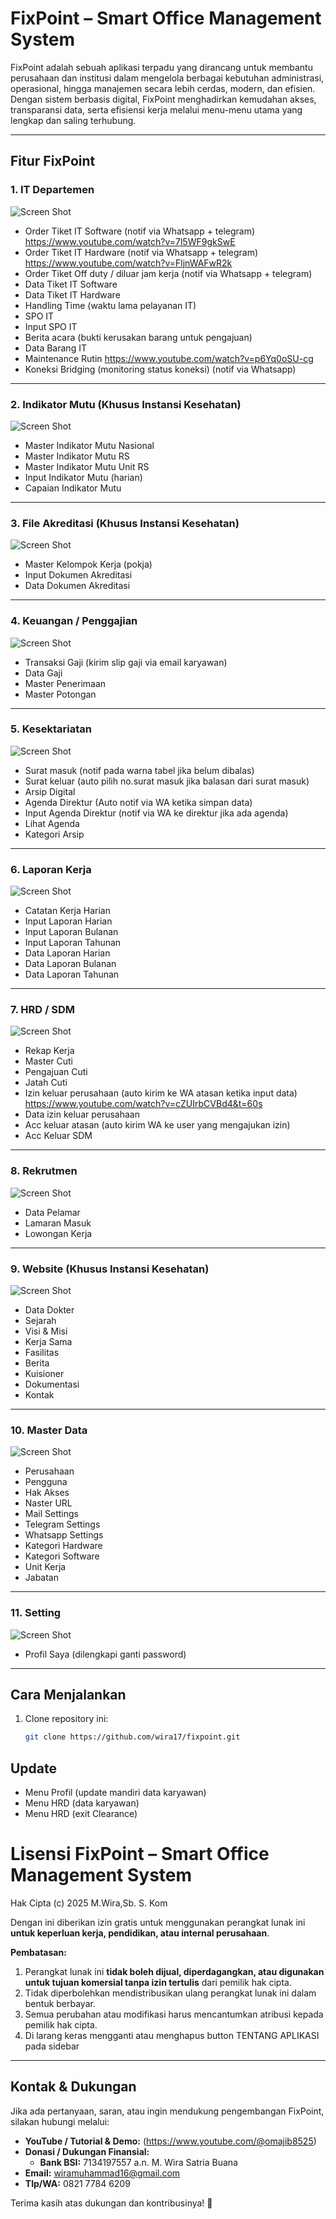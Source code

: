 # FixPoint – Smart Office Management System

FixPoint adalah sebuah aplikasi terpadu yang dirancang untuk membantu perusahaan dan institusi dalam mengelola berbagai kebutuhan administrasi, operasional, hingga manajemen secara lebih cerdas, modern, dan efisien. Dengan sistem berbasis digital, FixPoint menghadirkan kemudahan akses, transparansi data, serta efisiensi kerja melalui menu-menu utama yang lengkap dan saling terhubung.

---

## Fitur FixPoint

### 1. IT Departemen
![Screen Shot](https://github.com/user-attachments/assets/3910cb58-b7b9-4480-beff-fb439c161050)
- Order Tiket IT Software (notif via Whatsapp + telegram) https://www.youtube.com/watch?v=7l5WF9gkSwE
- Order Tiket IT Hardware (notif via Whatsapp + telegram) https://www.youtube.com/watch?v=FljnWAFwR2k
- Order Tiket Off duty / diluar jam kerja (notif via Whatsapp + telegram)
- Data Tiket IT Software
- Data Tiket IT Hardware
- Handling Time (waktu lama pelayanan IT)
- SPO IT
- Input SPO IT
- Berita acara (bukti kerusakan barang untuk pengajuan)
- Data Barang IT
- Maintenance Rutin https://www.youtube.com/watch?v=p6Yq0oSU-cg
- Koneksi Bridging (monitoring status koneksi) (notif via Whatsapp)

---

### 2. Indikator Mutu (Khusus Instansi Kesehatan)
![Screen Shot](https://github.com/user-attachments/assets/76d11402-8c19-4bd3-8ba7-df81298f7138)
- Master Indikator Mutu Nasional
- Master Indikator Mutu RS
- Master Indikator Mutu Unit RS
- Input Indikator Mutu (harian)
- Capaian Indikator Mutu

---

### 3. File Akreditasi (Khusus Instansi Kesehatan)
![Screen Shot](https://github.com/user-attachments/assets/93205aa3-9133-45da-bdc0-0b5d3e4b0e45)
- Master Kelompok Kerja (pokja)
- Input Dokumen Akreditasi
- Data Dokumen Akreditasi

---

### 4. Keuangan / Penggajian
![Screen Shot](https://github.com/user-attachments/assets/7cf2fda6-e7f5-494b-90a0-42fa8336337b)
- Transaksi Gaji (kirim slip gaji via email karyawan)
- Data Gaji
- Master Penerimaan
- Master Potongan

---

### 5. Kesektariatan
![Screen Shot](https://github.com/user-attachments/assets/c11b0e66-9d5c-4dc4-bb77-28f686a220d3)
- Surat masuk (notif pada warna tabel jika belum dibalas)
- Surat keluar (auto pilih no.surat masuk jika balasan dari surat masuk)
- Arsip Digital
- Agenda Direktur (Auto notif via WA ketika simpan data)
- Input Agenda Direktur (notif via WA ke direktur jika ada agenda)
- Lihat Agenda
- Kategori Arsip

---

### 6. Laporan Kerja
![Screen Shot](https://github.com/user-attachments/assets/e19e269b-a413-4d86-8c9b-c9be61ee90fd)
- Catatan Kerja Harian
- Input Laporan Harian
- Input Laporan Bulanan
- Input Laporan Tahunan
- Data Laporan Harian
- Data Laporan Bulanan
- Data Laporan Tahunan

---

### 7. HRD / SDM
![Screen Shot](https://github.com/user-attachments/assets/768cfb3b-8b17-4182-9234-c6eb384ed1c3)
- Rekap Kerja
- Master Cuti 
- Pengajuan Cuti 
- Jatah Cuti 
- Izin keluar perusahaan (auto kirim ke WA atasan ketika input data)  https://www.youtube.com/watch?v=cZUIrbCVBd4&t=60s
- Data izin keluar perusahaan 
- Acc keluar atasan (auto kirim WA ke user yang mengajukan izin)
- Acc Keluar SDM

---

### 8. Rekrutmen
![Screen Shot](https://github.com/user-attachments/assets/016c3847-1807-4628-8872-bb9cfa1b0181)
- Data Pelamar
- Lamaran Masuk
- Lowongan Kerja

---

### 9. Website (Khusus Instansi Kesehatan)
![Screen Shot](https://github.com/user-attachments/assets/913bf814-04d2-42d6-b87d-7566f7e53072)
- Data Dokter
- Sejarah
- Visi & Misi
- Kerja Sama
- Fasilitas
- Berita
- Kuisioner
- Dokumentasi
- Kontak

---

### 10. Master Data
![Screen Shot](https://github.com/user-attachments/assets/fb248e06-4d37-42c2-a5ef-88c7cbf67fba)
- Perusahaan
- Pengguna
- Hak Akses
- Naster URL
- Mail Settings
- Telegram Settings
- Whatsapp Settings
- Kategori Hardware
- Kategori Software
- Unit Kerja
- Jabatan

---

### 11. Setting
![Screen Shot](https://github.com/user-attachments/assets/10fd5b5c-a7a1-4ef2-bea9-ae1d56a8bbfe)
- Profil Saya (dilengkapi ganti password)

---

## Cara Menjalankan
1. Clone repository ini:  
   ```bash
   git clone https://github.com/wira17/fixpoint.git

## Update
- Menu Profil (update mandiri data karyawan)
- Menu HRD (data karyawan)
- Menu HRD (exit Clearance)

# Lisensi FixPoint – Smart Office Management System

Hak Cipta (c) 2025 M.Wira,Sb. S. Kom

Dengan ini diberikan izin gratis untuk menggunakan perangkat lunak ini **untuk keperluan kerja, pendidikan, atau internal perusahaan**.  

**Pembatasan:**
1. Perangkat lunak ini **tidak boleh dijual, diperdagangkan, atau digunakan untuk tujuan komersial tanpa izin tertulis** dari pemilik hak cipta.
2. Tidak diperbolehkan mendistribusikan ulang perangkat lunak ini dalam bentuk berbayar.
3. Semua perubahan atau modifikasi harus mencantumkan atribusi kepada pemilik hak cipta.
4. Di larang keras mengganti atau menghapus button TENTANG APLIKASI pada sidebar

---

## Kontak & Dukungan

Jika ada pertanyaan, saran, atau ingin mendukung pengembangan FixPoint, silakan hubungi melalui:

- **YouTube / Tutorial & Demo:** (https://www.youtube.com/@omajib8525)
- **Donasi / Dukungan Finansial:**  
  - **Bank BSI:** 7134197557 a.n. M. Wira Satria Buana
- **Email:** wiramuhammad16@gmail.com
- **Tlp/WA:** 0821 7784 6209

Terima kasih atas dukungan dan kontribusinya! 🙏


